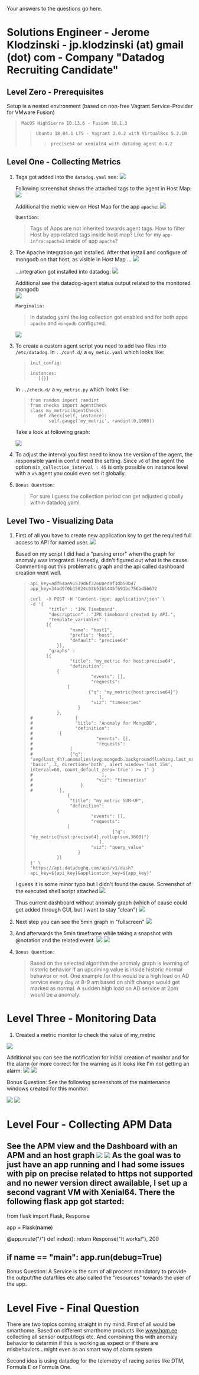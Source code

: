 Your answers to the questions go here.

# Solutions Engineer - Jerome Klodzinski - jp.klodzinski (at) gmail (dot) com - Company "Datadog Recruiting Candidate"

## Level Zero - Prerequisites

Setup is a nested environment (based on non-free Vagrant Service-Provider for VMware Fusion)
> `MacOS HighSierra 10.13.6 - Fusion 10.1.3` 
>> `Ubuntu 18.04.1 LTS - Vagrant 2.0.2 with VirtualBox 5.2.10`  
>>> `precise64 or xenial64 with datadog agent 6.4.2`

## Level One - Collecting Metrics
1) Tags got added into the `datadog.yaml` see:
    <img src="http://tmp.gdwb.de/SC04.png" />

    Following screenshot shows the attached tags to the agent in Host Map:
    <img src="http://tmp.gdwb.de/SC01.png" />

    Additional the metric view on Host Map for the app `apache`:
    <img src="http://tmp.gdwb.de/SC05.png" />

    `Question:`
    >Tags of Apps are not inherited towards agent tags. How to filter Host by app related tags inside host map? Like for my `app-infra:apache2` inside of app `apache`?


2) The Apache integration got installed. After that install and configure of mongodb on that host, as visible in Host Map  ... 
    <img src="http://tmp.gdwb.de/SC08.png" />

    ...integration got installed into datadog:
    <img src="http://tmp.gdwb.de/SC10.png" />

    Additional see the datadog-agent status output related to the monitored mongodb  
    <img src="http://tmp.gdwb.de/SC06.png" />

    `Marginalia:` 
    > In datadog.yaml the log collection got enabled and for both apps `apache` and `mongodb` configured.
    <img src="http://tmp.gdwb.de/SC07.png" />

3) To create a custom agent script you need to add two files into `/etc/datadog`.
    In `../conf.d/` a `my_metic.yaml` which looks like:

    >```
    >init_config:
    >
    >instances:
    >    [{}]
    >```

    In `../check.d/` a `my_metric.py` which looks like:

    >```
    >from random import randint
    >from checks import AgentCheck
    >class my_metric(AgentCheck):
    >    def check(self, instance):
    >        self.gauge('my_metric', randint(0,1000))
    >```
    
    Take a look at following graph: 

    <img src="http://tmp.gdwb.de/SC09.png" />

4) To adjust the interval you first need to know the version of the agent, the responsible yaml in conf.d need the setting.
    Since `v6` of the agent the option `min_collection_interval : 45` is only possible on instance level with a `v5` agent you could even set it globally.


5) `Bonus Question:` 
    > For sure I guess the collection period can get adjusted globally within datadog.yaml. 


## Level Two - Visualizing Data
1) First of all you have to create new application key to get the required full access to API for named user.
    <img src="http://tmp.gdwb.de/SC13.png" />

    Based on my script I did had a "parsing error" when the graph for anomaly was integrated. Honestly, didn't figured out what is the cause.
    Commenting out this problematic graph and the api called dashboard creation went well.
    >```
    >api_key=adf64ae91539d6f3260aed9f3db50b47
    >app_key=34ad9f0b15824c83b53b5445f691bc756bd5b672
    >
    >curl  -X POST -H "Content-type: application/json" \
    >-d '{
    >        "title" : "JPK Timeboard",
    >        "description" : "JPK timeboard created by API.",
    >        "template_variables" : 
    >		[{
    >                "name": "host1",
    >                "prefix": "host",
    >                "default": "precise64"
    >        	}],
    >        "graphs" : 
    >		[{
    >                "title": "my_metric for host:precise64",
    >                "definition": 
    >			{
    >                        "events": [],
    >                        "requests": 
    >				[
    >            			{"q": "my_metric{host:precise64}"}
    >                        	],
    >                        "viz": "timeseries"
    >                	}
    >        	},
    >#                {
    >#                "title": "Anomaly for MongoDB",
    >#                "definition": 
    >#			{
    >#                        "events": [],
    >#                        "requests": 
    >#				[
    >#				{"q": "avg(last_4h):anomalies(avg:mongodb.backgroundflushing.last_ms{host:precise64}, 'basic', 3, direction='both', alert_window='last_15m', interval=60, count_default_zero='true') >= 1" }
    >#                        	],
    >#                        "viz": "timeseries"
    >#                 	}
    >#        	},
    >               {
    >                "title": "my_metric SUM-UP",
    >                "definition": 
    >			{
    >                        "events": [],
    >                        "requests": 
    >				[
    >                                {"q": "my_metric{host:precise64}.rollup(sum,3600)"}
    >                        	],
    >                        "viz": "query_value"
    >                	}
    >        	}]
    >}' \
    >"https://api.datadoghq.com/api/v1/dash?api_key=${api_key}&application_key=${app_key}"
    >```

    I guess it is some minor typo but I didn't found the cause. Screenshot of the executed shell script attached
    <img src="http://tmp.gdwb.de/SC11.png" />

    Thus current dashboard without anomaly graph (which of cause could get added through GUI, but I want to stay "clean")
    <img src="http://tmp.gdwb.de/SC14.png" />

2) Next step you can see the 5min graph in "fullscreen"
    <img src="http://tmp.gdwb.de/SC15.png" />

3) And afterwards the 5min timeframe while taking a snapshot with @notation and the related event.
    <img src="http://tmp.gdwb.de/SC16.png" />
    <img src="http://tmp.gdwb.de/SC17.png" />

4) `Bonus Question:`
    >Based on the selected algorithm the anomaly graph is learning of historic behavior if an upcoming value is inside historic normal behavior or not.
    >One example for this would be a high load on AD service every day at 8-9 am based on shift change would get marked as normal.
    >A sudden high load on AD service at 2pm would be a anomaly.

# Level Three   - Monitoring Data
1) Created a metric monitor to check the value of my_metric
<img src="http://tmp.gdwb.de/SC22.png" />

Additional you can see the notification for initial creation of monitor and for the alarm (or more correct for the warning as it looks like I'm not getting an alarm:
<img src="http://tmp.gdwb.de/SC23.png" />
<img src="http://tmp.gdwb.de/SC21.png" />

Bonus Question:
See the following screenshots of the maintenance windows created for this monitor:

<img src="http://tmp.gdwb.de/SC18.png" />
<img src="http://tmp.gdwb.de/SC19.png" />

# Level Four    - Collecting APM Data
See the APM view and the Dashboard with an APM and an host graph
<img src="http://tmp.gdwb.de/SC24.png" />
<img src="http://tmp.gdwb.de/SC25.png" />
As the goal was to just have an app running and I had some issues with pip on precise related to https not supported and no newer version direct awailable, I set up a second vagrant VM with Xenial64. There the following flask app got started:
----
from flask import Flask, Response


app = Flask(__name__)

@app.route("/")
def index():
    return Response("It works!"), 200

if __name__ == "__main__":
    app.run(debug=True)
----

Bonus Question:
A Service is the sum of all process mandatory to provide the output/the data/files etc also called the "resources" towards the user of the app.

# Level Five    - Final Question
There are two topics coming straight in my mind. First of all would be smarthome. Based on different smarthome products
like www.hom.ee collecting all sensor output/logs etc. And combining this with anomaly behavior to determin if this is working as expect
or if there are misbehaviors...might even as an smart way of alarm system

Second idea is using datadog for the telemetry of racing series like DTM, Formula E or Formula One. 
